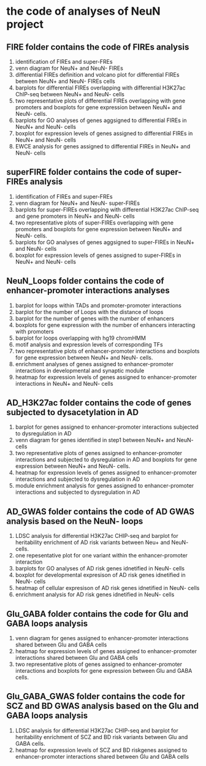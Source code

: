 # the code of analyses of NeuN project
## FIRE folder contains the code of FIREs analysis
1. identification of FIREs and super-FREs
2. venn diagram for NeuN+ and NeuN- FIREs
3. differential FIREs definition and volcano plot for differential FIREs between NeuN+ and NeuN- FIREs cells
4. barplots for differential FIREs overlapping with differential H3K27ac ChIP-seq between NeuN+ and NeuN- cells
5. two representative plots of differential FIREs overlapping with gene promoters and boxplots for gene expression between NeuN+ and NeuN-    cells.
6. barplots for GO analyses of genes aggsigned to differential FIREs in NeuN+ and NeuN- cells
7. boxplot for expression levels of genes assigned to differential FIREs in NeuN+ and NeuN- cells
8. EWCE analysis for genes assigned to differential FIREs in NeuN+ and NeuN- cells

## superFIRE folder contains the code of super-FIREs analysis
1. identification of FIREs and super-FREs
2. venn diagram for NeuN+ and NeuN- super-FIREs
3. barplots for super-FIREs overlapping with differential H3K27ac ChIP-seq and gene promoters in NeuN+ and NeuN- cells
4. two representative plots of super-FIREs overlapping with gene promoters and boxplots for gene expression between NeuN+ and NeuN-          cells.
5. barplots for GO analyses of genes aggsigned to super-FIREs in NeuN+ and NeuN- cells
6. boxplot for expression levels of genes assigned to super-FIREs in NeuN+ and NeuN- cells

## NeuN_Loops folder contains the code of enhancer-promoter interactions analyses
1. barplot for loops within TADs and promoter-promoter interactions
2. barplot for the number of Loops with the distance of loops
3. barplot for the number of genes with the number of enhancers
4. boxplots for gene expression with the number of enhancers interacting with promoters
5. barplot for loops overlapping with hg19 chromHMM
6. motif analysis and expression levels of corresponding TFs
7. two representative plots of enhancer-promoter interactions and boxplots for gene expression between NeuN+ and NeuN- cells.
8. enrichment analyses of genes assigned to enhancer-promoter interactions in developmental and synaptic module
9. heatmap for expression levels of genes assigned to enhancer-promoter interactions in NeuN+ and NeuN- cells

## AD_H3K27ac folder contains the code of genes subjected to dysacetylation in AD
1. barplot for genes assigned to enhancer-promoter interactions subjected to dysregulation in AD
2. venn diagram for genes identified in step1 between NeuN+ and NeuN- cells
3. two representative plots of genes assigned to enhancer-promoter interactions and subjected to dysregulation in AD and boxplots for gene expression between NeuN+ and NeuN- cells.
4. heatmap for expression levels of genes assigned to enhancer-promoter interactions and subjected to dysregulation in AD
5. module enrichment analysis for genes assigned to enhancer-promoter interactions and subjected to dysregulation in AD

## AD_GWAS folder contains the code of AD GWAS analysis based on the NeuN- loops
1. LDSC analysis for differential H3K27ac CHIP-seq and barplot for heritability enrichment of AD risk variants between Neu+ and NeuN- cells.
2. one repesentative plot for one variant within the enhancer-promoter interaction
3. barplots for GO analyses of AD risk genes idnetified in NeuN- cells
4. boxplot for developmental expresison of AD risk genes idnetified in NeuN- cells
5. heatmap of cellular expresison of AD risk genes idnetified in NeuN- cells
6. enrichment analysis for AD risk genes idnetified in NeuN- cells

## Glu_GABA folder contains the code for Glu and GABA loops analysis
1. venn diagram for genes assigned to enhancer-promoter interactions shared between Glu and GABA cells
2. heatmap for expression levels of genes assigned to enhancer-promoter interactions shared between Glu and GABA cells
3. two representative plots of genes assigned to enhancer-promoter interactions and boxplots for gene expression between Glu and GABA cells.

## Glu_GABA_GWAS folder contains the code for SCZ and BD GWAS analysis based on the Glu and GABA loops analysis
1. LDSC analysis for differential H3K27ac CHIP-seq and barplot for heritability enrichment of SCZ and BD risk variants between Glu and GABA cells.
2. heatmap for expression levels of SCZ and BD riskgenes assigned to enhancer-promoter interactions shared between Glu and GABA cells

